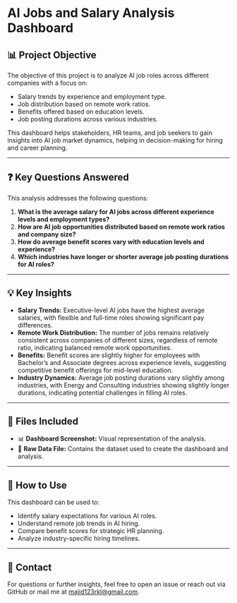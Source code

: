 # AI Jobs and Salary Analysis Dashboard

## 📊 Project Objective

The objective of this project is to analyze AI job roles across different companies with a focus on:

* Salary trends by experience and employment type.
* Job distribution based on remote work ratios.
* Benefits offered based on education levels.
* Job posting durations across various industries.

This dashboard helps stakeholders, HR teams, and job seekers to gain insights into AI job market dynamics, helping in decision-making for hiring and career planning.

---

## ❓ Key Questions Answered

This analysis addresses the following questions:

1. **What is the average salary for AI jobs across different experience levels and employment types?**
2. **How are AI job opportunities distributed based on remote work ratios and company size?**
3. **How do average benefit scores vary with education levels and experience?**
4. **Which industries have longer or shorter average job posting durations for AI roles?**

---

## 💡 Key Insights

* **Salary Trends:** Executive-level AI jobs have the highest average salaries, with flexible and full-time roles showing significant pay differences.
* **Remote Work Distribution:** The number of jobs remains relatively consistent across companies of different sizes, regardless of remote ratio, indicating balanced remote work opportunities.
* **Benefits:** Benefit scores are slightly higher for employees with Bachelor’s and Associate degrees across experience levels, suggesting competitive benefit offerings for mid-level education.
* **Industry Dynamics:** Average job posting durations vary slightly among industries, with Energy and Consulting industries showing slightly longer durations, indicating potential challenges in filling AI roles.

---

## 📁 Files Included

* 📊 **Dashboard Screenshot:** Visual representation of the analysis.
* 📄 **Raw Data File:** Contains the dataset used to create the dashboard and analysis.

---

## 🚀 How to Use

This dashboard can be used to:

* Identify salary expectations for various AI roles.
* Understand remote job trends in AI hiring.
* Compare benefit scores for strategic HR planning.
* Analyze industry-specific hiring timelines.

---

## 📎 Contact

For questions or further insights, feel free to open an issue or reach out via GitHub or mail me at majid123rkl@gmail.com.
